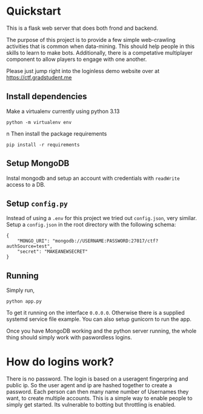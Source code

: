 # Quickstart

This is a flask web server that does both frond and backend.

The purpose of this project is to provide a few simple web-crawling activities that is common when data-mining. This should help people in this skills to learn to make bots. Additionally, there is a competative multiplayer component to allow players to engage with one another. 

Please just jump right into the loginless demo website over at https://ctf.gradstudent.me


## Install dependencies

Make a virtualenv currently using python 3.13

    python -m virtualenv env
n
Then install the package requirements

    pip install -r requirements


## Setup MongoDB

Instal mongodb and setup an account with credentials with `readWrite` access to a DB.

## Setup `config.py`

Instead of using a `.env` for this project we tried out `config.json`, very similar. Setup a `config.json` in the root directory with the following schema:

```
{
    "MONGO_URI": "mongodb://USERNAME:PASSWORD:27017/ctf?authSource=test",
    "secret": "MAKEANEWSECRET"
}
```

## Running

Simply run,

    python app.py

To get it running on the interface `0.0.0.0`. Otherwise there is a supplied systemd service file example. You can also setup gunicorn to run the app.

Once you have MongoDB working and the python server running, the whole thing should simply work with paswordless logins.

# How do logins work?

There is no password. The login is based on a useragent fingerpring and public ip. So the user agent and ip are hashed together to create a password. Each person can then many name number of Usernames they want, to create multiple accounts. This is a simple way to enable people to simply get started. Its vulnerable to botting but throttling is enabled. 